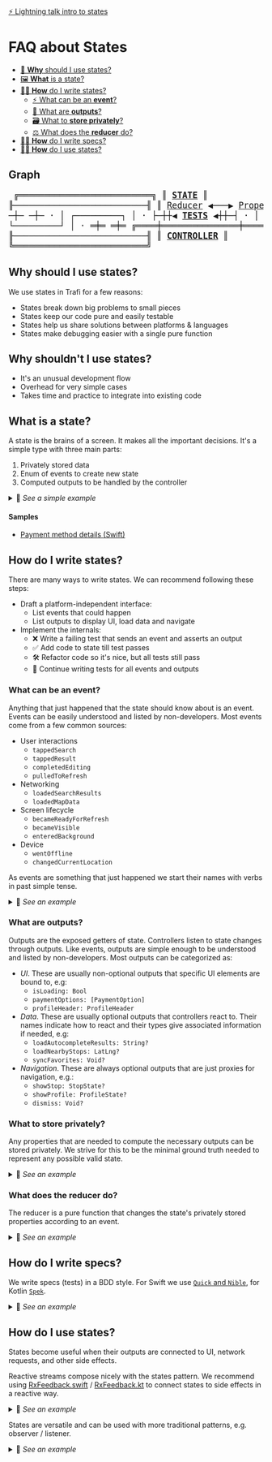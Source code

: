[⚡️ Lightning talk intro to states](https://speakerdeck.com/justasm/correct-ui-logic-with-state-machines)

# FAQ about States

- [🤔 **Why** should I use states?](#why-should-i-use-states)
- [🖼 **What** is a state?](#what-is-a-state)
- [👨‍🎨 **How** do I write states?](#how-do-i-write-states)
  - [⚡️ What can be an **event**?](#what-can-be-an-event)
  - [📣 What are **outputs**?](#what-are-outputs)
  - [🗃 What to **store privately**?](#what-to-store-privately)
  - [⚖️ What does the **reducer** do?](#what-does-the-reducer-do)
- [👨‍🔬 **How** do I write specs?](#how-do-i-write-specs)
- [👨‍🔧 **How** do I use states?](#how-do-i-use-states)

## Graph

<big><pre>
╔══════════════════════════╗
║          [**STATE**](#how-do-i-write-states)           ║
╟──────────────────────────╢
║ [Reducer](#what-does-the-reducer-do) ◀───▶ [Properties](#what-to-store-privately) ║
║    ▲               │     ║
║    │               ▼     ║
║  [Events](#what-can-be-an-event)         [Outputs](#what-are-outputs)  ║
╚════╪═══════════════╪═════╝
·   ─┼─             ─┼─
·    │  ┌─────────┐  │
·    ├─┼┼◀ [**TESTS**](#how-do-i-write-specs) ◀┼┼─┤
·    │  └─────────┘  │
·   ═╪═             ═╪═
╔════╪═══════════════╪═════╗
║    └─◀ [Feedback ↻](#how-do-i-use-states) ◀┘     ║
╟──────────────────────────╢
║        [**CONTROLLER**](#how-do-i-use-states)        ║
╚══════════════════════════╝
</pre></big>

## Why should I use states?

We use states in Trafi for a few reasons:
- States break down big problems to small pieces
- States keep our code pure and easily testable
- States help us share solutions between platforms & languages
- States make debugging easier with a single pure function

## Why shouldn't I use states?
- It's an unusual development flow
- Overhead for very simple cases
- Takes time and practice to integrate into existing code

## What is a state?

A state is the brains of a screen. It makes all the important decisions. It's a simple type with three main parts:
1. Privately stored data
2. Enum of events to create new state
3. Computed outputs to be handled by the controller

<details>
<summary>🔎 <i>See a simple example</i></summary>

#### Swift
```swift
struct CoinState {

  // 1. Privately stored data
  private var isHeads: Bool = true
  
  // 2. Enum of events
  enum Event {
    case flipToHeads
    case flipToTails
  }
  // .. to create new state
  static func reduce(state: CoinState, event: Event) -> CoinState {
    switch event {
    case .flipToHeads: return CoinState(isHeads: true)
    case .flipToTails: return CoinState(isHeads: false)
    }
  }
  
  // 3. Computed outputs to be handled by the controller
  var coinSide: String {
    return isHeads ? "Heads" : "Tails"
  }
}
```

#### Kotlin
```kotlin

data class CoinState(
    // 1. Privately stored data
    private val isHeads: Boolean = true
)

// 2. Enum of events
sealed class Event {
    object FlipToHeads : Event()
    object FlipToTails : Event()
}

// .. to create new state
fun CoinState.reduce(event: Event) = when(event) {
    FlipToHeads -> copy(isHeads = true)
    FlipToTails -> copy(isHeads = false)
}
  
// 3. Computed outputs to be handled by the controller
val CoinState.coinSide: String get() {
    return isHeads ? "Heads" : "Tails"
}

```

</details>

#### Samples
- [Payment method details (Swift)](samples/payment-method-details)

## How do I write states?
There are many ways to write states. We can recommend following these steps:
- Draft a platform-independent interface:
  - List events that could happen
  - List outputs to display UI, load data and navigate
- Implement the internals:
  - ❌ Write a failing test that sends an event and asserts an output
  - ✅ Add code to state till test passes
  - 🛠 Refactor code so it's nice, but all tests still pass
  - 🔁 Continue writing tests for all events and outputs

### What can be an event?
Anything that just happened that the state should know about is an event. Events can be easily understood and listed by non-developers. Most events come from a few common sources:
- User interactions
  - `tappedSearch`
  - `tappedResult`
  - `completedEditing`
  - `pulledToRefresh`
- Networking
  - `loadedSearchResults`
  - `loadedMapData`
- Screen lifecycle
  - `becameReadyForRefresh`
  - `becameVisible`
  - `enteredBackground`
- Device
  - `wentOffline`
  - `changedCurrentLocation`

As events are something that just happened we start their names with verbs in past simple tense.

<details>
<summary>🔎 <i>See an example</i></summary>
  
#### Swift
```swift
struct MyCommuteState {
  enum Event {
    case refetched(MyCommuteResponse)
    case wentOffline
    case loggedIn(Bool)
    case activatedTab(index: Int)
    case tappedFavorite(MyCommuteTrackStopFavorite)
    case tappedFeedback(MyCommuteUseCase, MyCommuteFeedbackRating)
    case completedFeedback(String)
  }
}
```

#### Kotlin
```kotlin
data class MyCommuteState(/**/)

sealed class Event {
    data class Refetched(val response: MyCommuteResponse) : Event()
    object WentOffline : Event()
    data class LoggedIn(val isLoggedIn: Boolean) : Event()
    data class ActivatedTab(val index: Int) : Event()
    data class TappedFavorite(val favorite: MyCommuteTrackStopFavorite) : Event()
    data class TappedFeedback(val feedback: Feedback) : Event()
    data class CompletedFeedback(val message: String) : Event()
}
```

</details>

### What are outputs?
Outputs are the exposed getters of state. Controllers listen to state changes through outputs. Like events, outputs are simple enough to be understood and listed by non-developers. Most outputs can be categorized as:
- _UI_. These are usually non-optional outputs that specific UI elements are bound to, e.g:
  - `isLoading: Bool`
  - `paymentOptions: [PaymentOption]`
  - `profileHeader: ProfileHeader`
- _Data_. These are usually optional outputs that controllers react to. Their names indicate how to react and their types give associated information if needed, e.g:
  - `loadAutocompleteResults: String?`
  - `loadNearbyStops: LatLng?`
  - `syncFavorites: Void?`
- _Navigation_. These are always optional outputs that are just proxies for navigation, e.g.:
  - `showStop: StopState?`
  - `showProfile: ProfileState?`
  - `dismiss: Void?`

### What to store privately?
Any properties that are needed to compute the necessary outputs can be stored privately. We strive for this to be the minimal ground truth needed to represent any possible valid state.

<details>
<summary>🔎 <i>See an example</i></summary>
  
#### Swift
```swift
struct PhoneVerificationState {
    private let phoneNumber: String
    private var waitBeforeRetrySeconds: Int
}
```

#### Kotlin
```kotlin
data class PhoneVerificationState(
    private val phoneNumber: String,
    private val waitBeforeRetrySeconds: Int
)
```

</details>

### What does the reducer do?
The reducer is a pure function that changes the state's privately stored properties according to an event.

<details>
<summary>🔎 <i>See an example</i></summary>
  
#### Swift
```swift
struct CoinState {
    private var isHeads: Bool = true

    static func reduce(_ state: CoinState, event: Event) -> CoinState {
        var result = state
        switch event {
        case .flipToHeads: result.isHeads = true
        case .flipToTails: result.isHeads = false
        }
        return result
    }
}
```

#### Kotlin
```kotlin
data class CoinState(private val isHeads: Boolean) {

    fun reduce(event: Event) = when(event) {
        FlipToHeads -> copy(isHeads = true)
        FlipToTails -> copy(isHeads = false)
    }
}
```

</details>


## How do I write specs?
We write specs (tests) in a BDD style. For Swift we use [`Quick` and `Nible`](https://github.com/Quick/Quick), for Kotlin [`Spek`](https://github.com/spekframework/spek).

<details>
<summary>🔎 <i>See an example</i></summary>
  
#### Swift
```swift
class MyCommuteSpec: QuickSpec {

    override func spec() {

        var state: MyCommuteState!
        beforeEach {
            state = .initial(response: .dummy, now: .h(10))
        }

        context("When offline") {

            it("Has no departues") {
                expect(state)
                    .after(.wentOffline)
                    .toTurn { $0.activeFavorites.flatMap { $0.departures }.isEmpty }
            }

            it("Has no disruptions") {
                expect(state)
                    .after(.wentOffline)
                    .toTurn { $0.activeFavorites.filter { $0.severity != .notAffected }.isEmpty }
            }
        }
    }
}
```

#### Kotlin
```kotlin
object NearbyStopsStateSpec : Spek({
    describe("Stops near me") {

        describe("when location is present") {
            var state = NearbyStopsState(hasLocation = true)
            beforeEach { state = NearbyStopsState(hasLocation = true) }

            describe("at start") {
                it("shows progress") { assertEquals(Ui.Progress, state.ui) }
                it("tries to load stops") { assertTrue(state.loadStops) }
            }
        }
    }
}
```

</details>


## How do I use states?
States become useful when their outputs are connected to UI, network requests, and other side effects.

Reactive streams compose nicely with the states pattern. We recommend using [RxFeedback.swift](https://github.com/NoTests/RxFeedback.swift) / [RxFeedback.kt](https://github.com/NoTests/RxFeedback.kt) to connect states to side effects in a reactive way.

<details>
<summary>🔎 <i>See an example</i></summary>
  
#### Swift
```swift
Driver.system(
        initialState: input,
        reduce: PhoneVerificationState.reduce,
        feedback: uiBindings() + dataBindings() + [produceOutput()])
    .drive()
    .disposed(by: rx_disposeBag)
```

</details>

States are versatile and can be used with more traditional patterns, e.g. observer / listener.

<details>
<summary>🔎 <i>See an example</i></summary>
  
#### Kotlin (Android)
```kotlin

private val machine = StateMachine(PhoneVerificationState("+00000000000"))

machine.subscribeWithAutoDispose(viewLifecycleOwner) { boundState, newState ->
    // do things with newState
}


// boring implementation below

typealias OnStateUpdate<T> = (boundState: T?, newState: T) -> Unit

interface StateListener<T : State<T, E>, in E> {
    fun onStateUpdated(oldState: T, newState: T)
}

interface State<out T : State<T, E>, in E> {
    fun reduce(event: E): T
}

class StateMachine<T : State<T, E>, E>(initial: T) {

    private val listeners = mutableListOf<StateListener<T, E>>()
    fun addListener(listener: StateListener<T, E>) = listeners.add(listener)
    fun removeListener(listener: StateListener<T, E>) = listeners.remove(listener)

    var state: T = initial
        private set(value) {
            val oldValue = field
            field = value
            listeners.forEach { it.onStateUpdated(oldValue, value) }
        }

    fun transition(event: E) {
        state = state.reduce(event)
    }

}

fun <T : State<T, E>, E> StateMachine<T, E>.subscribeWithAutoDispose(lifecycleOwner: LifecycleOwner,
                                                                     onUpdate: OnStateUpdate<T>) {

    val listener = object : StateListener<T, E> {
        override fun onStateUpdated(oldState: T, newState: T) = onUpdate(oldState, newState)
    }

    lifecycleOwner.lifecycle.addObserver(object : LifecycleObserver {
        // addObserver will call this if lifecycle is already in STARTED state
        @OnLifecycleEvent(Lifecycle.Event.ON_START)
        fun start() = addListener(listener)

        @OnLifecycleEvent(Lifecycle.Event.ON_STOP)
        fun stop() = removeListener(listener)
    })

    onUpdate(null, state)
}
```

</details>

